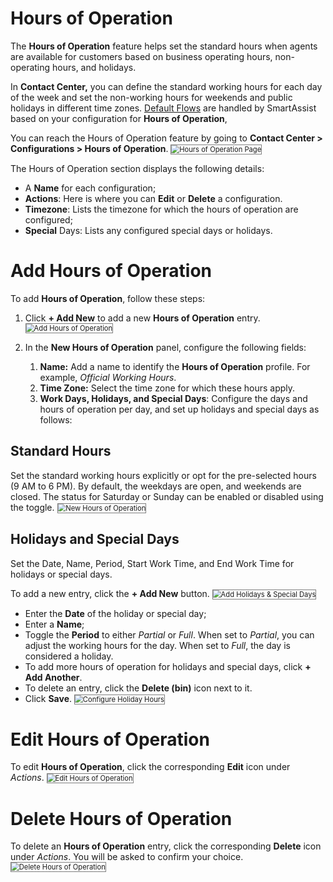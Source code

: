 # Hours of Operation

The **Hours of Operation** feature helps set the standard hours when agents are available for customers based on business operating hours, non-operating hours, and holidays.

In **Contact Center,** you can define the standard working hours for each day of the week and set the non-working hours for weekends and public holidays in different time zones.  [Default Flows](https://docs.kore.ai/smartassist/default-agent-flows/default-flows-2/) are handled by SmartAssist based on your configuration for **Hours of Operation**,

You can reach the Hours of Operation feature by going to **Contact Center > Configurations > Hours of Operation**.
<img src="../images/hours-of-operation-page.png" alt="
Hours of Operation Page" title="Hours of Operation Page" style="border: 1px solid gray; zoom:80%;">

The Hours of Operation section displays the following details:

* A **Name** for each configuration;
* **Actions**: Here is where you can **Edit** or **Delete** a configuration.
* **Timezone**: Lists the timezone for which the hours of operation are configured;
* **Special** Days: Lists any configured special days or holidays.

# Add Hours of Operation

To add **Hours of Operation**, follow these steps:

1. Click **+ Add New** to add a new **Hours of Operation** entry.
<img src="../images/add-new.png" alt="
Add Hours of Operation" title="Add Hours of Operation" style="border: 1px solid gray; zoom:80%;">

2. In the **New Hours of Operation** panel, configure the following fields:
    1. **Name:** Add a name to identify the **Hours of Operation** profile. For example, _Official Working Hours_.
    2. **Time Zone:** Select the time zone for which these hours apply.
    3. **Work Days, Holidays, and Special Days**: Configure the days and hours of operation per day, and set up holidays and special days as follows:

## Standard Hours

Set the standard working hours explicitly or opt for the pre-selected hours (9 AM to 6 PM). By default, the weekdays are open, and weekends are closed. The status for Saturday or Sunday can be enabled or disabled using the toggle.
<img src="../images/new-hours-of-operation.png" alt="
New Hours of Operation" title="New Hours of Operation" style="border: 1px solid gray; zoom:80%;">

## Holidays and Special Days

Set the Date, Name, Period, Start Work Time, and End Work Time for holidays or special days.

To add a new entry, click the **+ Add New** button.
<img src="../images/holidays-and-special-days.png" alt="
Add Holidays & Special Days" title="Add Holidays & Special Days" style="border: 1px solid gray; zoom:80%;">

* Enter the **Date** of the holiday or special day;
* Enter a **Name**;
* Toggle the **Period** to either _Partial_ or _Full_. When set to _Partial_, you can adjust the working hours for the day. When set to _Full_, the day is considered a holiday.
* To add more hours of operation for holidays and special days, click **+ Add Another**.
* To delete an entry, click the **Delete (bin)** icon next to it.
* Click **Save**.
<img src="../images/configure-holiday-hours.png" alt="
Configure Holiday Hours" title="Configure Holiday Hours" style="border: 1px solid gray; zoom:80%;">

# Edit Hours of Operation

To edit **Hours of Operation**, click the corresponding **Edit** icon under _Actions_.
<img src="../images/edit-button.png" alt="
Edit Hours of Operation" title="Edit Hours of Operation" style="border: 1px solid gray; zoom:80%;">

# Delete Hours of Operation

To delete an **Hours of Operation** entry, click the corresponding **Delete** icon under _Actions_. You will be asked to confirm your choice.
<img src="../images/delete-button.png" alt="
Delete Hours of Operation" title="Delete Hours of Operation" style="border: 1px solid gray; zoom:80%;">
